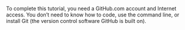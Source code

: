 To complete this tutorial, you need a GitHub.com account and Internet access. You don’t need to know how to code, use the command line, or install Git (the version control software GitHub is built on).

